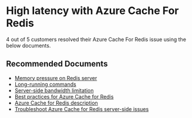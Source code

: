 <properties
	pageTitle="High latency with Azure Cache For Redis"
	description="High latency with Azure Cache For Redis"
	service="microsoft.cache"
	resource="redis"
	authors="asasine"
	ms.author="adsasine"
	displayOrder="31"
	selfHelpType="resource"
	supportTopicIds="32690912"
	resourceTags=""
	productPesIds="14783"
	cloudEnvironments="public,blackForest,fairfax,mooncake"
	articleId="eb547396-c894-4092-8f73-d0c3084b7b66"
/>

# High latency with Azure Cache For Redis

4 out of 5 customers resolved their Azure Cache For Redis issue using the below documents.<br>

## **Recommended Documents**

* [Memory pressure on Redis server](https://docs.microsoft.com/azure/azure-cache-for-redis/cache-troubleshoot-server#memory-pressure-on-redis-server)<br>
* [Long-running commands](https://docs.microsoft.com/azure/azure-cache-for-redis/cache-troubleshoot-server#long-running-commands)<br>
* [Server-side bandwidth limitation](https://docs.microsoft.com/azure/azure-cache-for-redis/cache-troubleshoot-server#server-side-bandwidth-limitation)<br>
* [Best practices for Azure Cache for Redis](https://docs.microsoft.com/azure/azure-cache-for-redis/cache-best-practices)<br>
* [Azure Cache for Redis description](https://docs.microsoft.com/azure/azure-cache-for-redis/cache-overview)<br>
* [Troubleshoot Azure Cache for Redis server-side issues](https://docs.microsoft.com/azure/azure-cache-for-redis/cache-troubleshoot-server)
